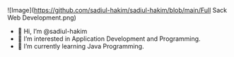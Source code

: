 
![Image](https://github.com/sadiul-hakim/sadiul-hakim/blob/main/Full Sack Web Development.png)

- 👋 Hi, I’m @sadiul-hakim
- 👀 I’m interested in Application Development and Programming.
- 🌱 I’m currently learning Java Programming.


<!---
sadiul-hakim/sadiul-hakim is a ✨ special ✨ repository because its `README.md` (this file) appears on your GitHub profile.
You can click the Preview link to take a look at your changes.
--->
